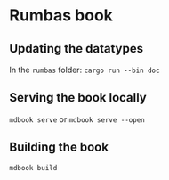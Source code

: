 # Rumbas book

## Updating the datatypes
In the `rumbas` folder: `cargo run --bin doc`

## Serving the book locally
`mdbook serve` or `mdbook serve --open`

## Building the book
`mdbook build`
